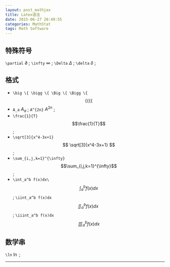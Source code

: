 ```yaml
---
layout: post_mathjax
title: Latex语法
date: 2015-06-27 20:49:55
categories: MathStat
tags: Math Software
---
```


## 特殊符号

`\partial` $\partial$ ; `\infty` $\infty$ ; `\Delta` $\Delta$ ; `\delta` $\delta$ ;

## 格式

- `\big \{ \bigg \{ \Big \{ \Bigg \{` $$ \big \{ \bigg \{ \Big \{ \Bigg \{ $$
- `A_a` $A_a$ ; `A^{2n}` $A^{2n}$ ;
- `\frac{1}{T}` $$\frac{1}{T}$$ ;  
- `\sqrt[3]{x^4-3x+1}` $$ \sqrt[3]{x^4-3x+1} $$ ; 
- `\sum_{i,j,k=1}^{\infty}` $$\sum_{i,j,k=1}^{\infty}$$ ;  
- `\int_a^b f(x)dx\` $$\int_a^b f(x)dx$$ ; `\iint_a^b f(x)dx` $$\iint_a^b f(x)dx\ $$ ; `\iiint_a^b f(x)dx` $$\iiint_a^b f(x)dx$$

## 数学串

`\ln` $\ln$ ; 

---
